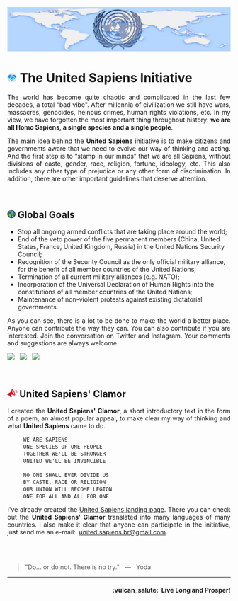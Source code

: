 ![United Sapiens banner](https://raw.githubusercontent.com/United-Sapiens/.github/main/assets/profile-banner.jpg)


# <img src="https://raw.githubusercontent.com/United-Sapiens/.github/main/assets/unsap-icon.png" height="21px">  The United Sapiens Initiative

<p align="justify">The world has become quite chaotic and complicated in the last few decades, a total “bad vibe". After millennia of civilization we still have wars, massacres, genocides, heinous crimes, human rights violations, etc. In my view, we have forgotten the most important thing throughout history: <b>we are all Homo Sapiens, a single species and a single people</b>.</p>

<p align="justify">The main idea behind the <b>United Sapiens</b> initiative is to make citizens and governments aware that we need to evolve our way of thinking and acting. And the first step is to “stamp in our minds” that we are all Sapiens, without divisions of caste, gender, race, religion, fortune, ideology, etc. This also includes any other type of prejudice or any other form of discrimination. In addition, there are other important guidelines that deserve attention.</p>
<br />


## <img src="https://raw.githubusercontent.com/United-Sapiens/.github/main/assets/globe-icon.png" height="18px">  Global Goals

- Stop all ongoing armed conflicts that are taking place around the world;
- End of the veto power of the five permanent members (China, United States, France, United Kingdom, Russia) in the United Nations Security Council;
- Recognition of the Security Council as the only official military alliance, for the benefit of all member countries of the United Nations;
- Termination of all current military alliances (e.g. NATO);
- Incorporation of the Universal Declaration of Human Rights into the constitutions of all member countries of the United Nations;
- Maintenance of non-violent protests against existing dictatorial governments.

<p align="justify">As you can see, there is a lot to be done to make the world a better place. Anyone can contribute the way they can. You can also contribute if you are interested. Join the conversation on Twitter and Instagram. Your comments and suggestions are always welcome.</p>

<p>
    <a href="https://twitter.com/United_Sapiens" target="_blank"><img src="https://img.shields.io/badge/twitter-%23009DF7.svg?&style=for-the-badge&logo=twitter&logoColor=white" height=32></a> &nbsp;
    <a href="https://www.instagram.com/united_sapiens" target="_blank"><img src="https://img.shields.io/badge/instagram-%23bc2a8d.svg?&style=for-the-badge&logo=instagram&logoColor=white" height=32></a> &nbsp;
    <a href="https://www.youtube.com/channel/UC_P9YRTAJArvjE-68gPVfYg" target="_blank"><img src="https://img.shields.io/badge/youtube-%23FF0000.svg?&style=for-the-badge&logo=youtube&logoColor=white" height=32></a>
</p>
<br />


## <img src="https://raw.githubusercontent.com/United-Sapiens/.github/main/assets/clamor-icon.png" height="18px">  United Sapiens' Clamor

<p align="justify">I created the <b>United Sapiens' Clamor</b>, a short introductory text in the form of a poem, an almost popular appeal, to make clear my way of thinking and what <b>United Sapiens</b> came to do.</p>

```
     WE ARE SAPIENS
     ONE SPECIES OF ONE PEOPLE
     TOGETHER WE'LL BE STRONGER
     UNITED WE'LL BE INVINCIBLE

     NO ONE SHALL EVER DIVIDE US
     BY CASTE, RACE OR RELIGION
     OUR UNION WILL BECOME LEGION
     ONE FOR ALL AND ALL FOR ONE
```

<p align="justify">I've already created the <a href="https://www.united-sapiens.org" target="_blank">United Sapiens landing page</a>. There you can check out the <b>United Sapiens' Clamor</b> translated into many languages of many countries. I also make it clear that anyone can participate in the initiative, just send me an e-mail:&nbsp; <a href="mailto:united.sapiens.br@gmail.com">united.sapiens.br@gmail.com</a>.</p>
<br /><br />


> "Do... or do not. There is no try." &nbsp; — &nbsp; Yoda

- - -

<h4 align="right">:vulcan_salute:&nbsp; Live Long and Prosper!</h4>